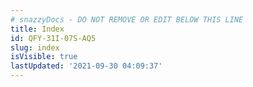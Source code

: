 ```yaml
---
# snazzyDocs - DO NOT REMOVE OR EDIT BELOW THIS LINE
title: Index
id: QFY-31I-07S-AQ5
slug: index
isVisible: true
lastUpdated: '2021-09-30 04:09:37'
---
```

